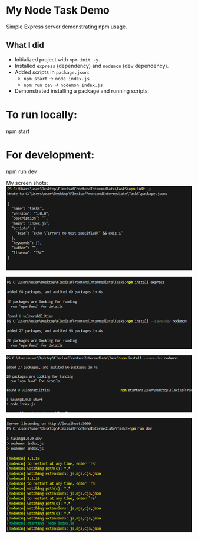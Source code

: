 # My Node Task Demo

Simple Express server demonstrating npm usage.

## What I did
- Initialized project with `npm init -y`.
- Installed `express` (dependency) and `nodemon` (dev dependency).
- Added scripts in `package.json`:
  - `npm start` → `node index.js`
  - `npm run dev` → `nodemon index.js`
- Demonstrated installing a package and running scripts.

# To run locally:
npm start

# For development:
npm run dev



My screen shots:
![alt text](image.png)

![alt text](image-1.png)

![alt text](image-2.png)

![alt text](image-3.png)